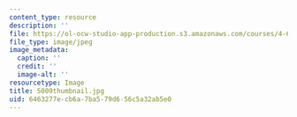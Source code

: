 ```yaml
---
content_type: resource
description: ''
file: https://ol-ocw-studio-app-production.s3.amazonaws.com/courses/4-614-religious-architecture-and-islamic-cultures-fall-2002/6463277ecb6a7ba579d656c5a32ab5e0_5009thumbnail.jpg
file_type: image/jpeg
image_metadata:
  caption: ''
  credit: ''
  image-alt: ''
resourcetype: Image
title: 5009thumbnail.jpg
uid: 6463277e-cb6a-7ba5-79d6-56c5a32ab5e0
---
```

